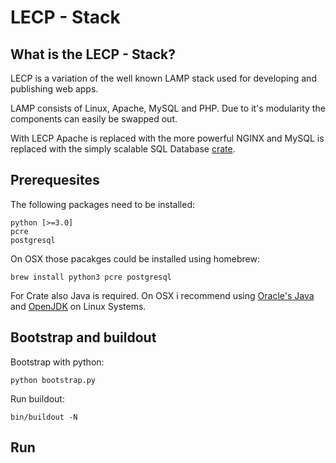 # LECP - Stack

## What is the LECP - Stack?

LECP is a variation of the well known LAMP stack used
for developing and publishing web apps.

LAMP consists of Linux, Apache, MySQL and PHP. Due to
it's modularity the components can easily be swapped out.

With LECP Apache is replaced with the more powerful NGINX and
MySQL is replaced with the simply scalable SQL Database
[crate](http://crate.io).

## Prerequesites

The following packages need to be installed:

```
python [>=3.0]
pcre
postgresql
```


On OSX those pacakges could be installed using homebrew:

```
brew install python3 pcre postgresql
```

For Crate also Java is required.
On OSX i recommend using [Oracle's Java](http://www.java.com/en/download/help/mac_install.xml) and [OpenJDK](http://openjdk.java.net/projects/jdk8/) on Linux Systems.

## Bootstrap and buildout

Bootstrap with python:

```
python bootstrap.py
```

Run buildout:

```
bin/buildout -N
```

## Run
